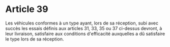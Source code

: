 # Article 39

Les véhicules conformes à un type ayant, lors de sa réception, subi avec succès les essais définis aux articles 31, 33, 35 ou 37 ci-dessus devront, à leur livraison, satisfaire aux conditions d'efficacité auxquelles a dû satisfaire le type lors de sa réception.
